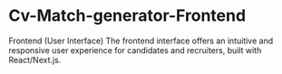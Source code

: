 # Cv-Match-generator-Frontend
Frontend (User Interface) The frontend interface offers an intuitive and responsive user experience for candidates and recruiters, built with React/Next.js.
